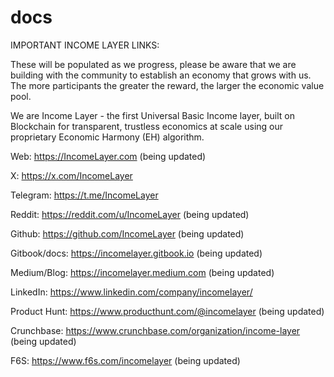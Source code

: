 # docs

IMPORTANT INCOME LAYER LINKS:

These will be populated as we progress, please be aware that we are building with the community to establish an economy that grows with us.
The more participants the greater the reward, the larger the economic value pool. 

We are Income Layer - the first Universal Basic Income layer, built on Blockchain for transparent, trustless economics at scale using our proprietary Economic Harmony (EH) algorithm. 

Web: https://IncomeLayer.com  (being updated)

X: https://x.com/IncomeLayer

Telegram: https://t.me/IncomeLayer

Reddit: https://reddit.com/u/IncomeLayer  (being updated)

Github: https://github.com/IncomeLayer  (being updated)

Gitbook/docs: https://incomelayer.gitbook.io  (being updated)

Medium/Blog: https://incomelayer.medium.com  (being updated)

LinkedIn: https://www.linkedin.com/company/incomelayer/

Product Hunt: https://www.producthunt.com/@incomelayer (being updated)

Crunchbase: https://www.crunchbase.com/organization/income-layer (being updated)

F6S: https://www.f6s.com/incomelayer (being updated)
